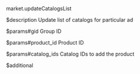 market.updateCatalogsList

$description
Update list of catalogs for particular ad

$params#gid
Group ID

$params#product_id
Product ID

$params#catalog_ids
Catalog IDs to add the product

$additional

